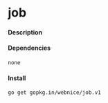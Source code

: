 # job

#### Description



#### Dependencies

	none


#### Install

	go get gopkg.in/webnice/job.v1
